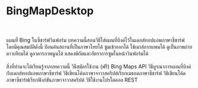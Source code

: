 # BingMapDesktop
<br><br>
แผนที่ Bing ในซีชาร์ฟวินฟอร์ม
บทความนี้สอนวิธีใส่แผนที่บิงค์ไว้ในเดกส์ทอปแอพภาษาซีชาร์ฟ โดยมีคุณสมบัติดังนี้
ป้อนค้นสถานที่เป็นภาษาไทยได้
ซูมเข้าออกได้
ใช้เมาส์ลากแพนได้
ดูเป็นภาพถ่ายดาวเทียมได้
ดูอาคารภาพนูนได้
แสดงพิกัตและอัตราการซูมในหน้าวินฟอร์มได้
<br><br>
สิ่งที่ท่านจะได้เรียนรู้จากบทความนี้
วิธีสมัครใช้งาน (ฟรี) Bing Maps API
วิธีบูรณาการแผนที่บิงค์กับเดกส์ทอปแอพภาษาซีชาร์ฟ
วิธีเขียนโค้ดภาษาจาวาสคริปต์เรียกเมธอดภาษาซีชาร์ฟ
วิธีเขียนโค้ดภาษาซีชาร์ฟเรียกฟังก์ขันภาษาจาวาสคริปต์
วิธีใช้งานโปรโตคอล REST
